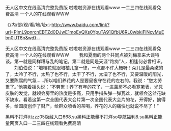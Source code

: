 无人区中文在线高清完整免费版
啦啦啦资源在线观看www
一二三四在线观看免费高清
一个人的在线观看WWW


《/内/部/观/看/地/址👉http://www.baidu.com/link?url=PImL9pnrcnEBTZd0DJwE1moEyQXs0YpuTA91QfbU6RL0wbkiFlNcvMuEbn0iJT6n&wd》--

无人区中文在线高清完整免费版
啦啦啦资源在线观看www
一二三四在线观看免费高清
一个人的在线观看WWW
　　我和夏雨的两个共同点被刘梅拿来大谈特谈。第一就是同样糟与乱的笔记，第二就是同是天涯“路痴”人，相逢何必曾相识。
　　刘伯伯说：“培植花就跟培植儿童一律，一点都不许大概呀！朵儿是最柔嫩的了，太冷了不行，太热了也不行，太干了不行，太湿了也不行，又要温暖的阳光，又要陈腐的气氛……所以咱们养花的人是要昼夜守在花的左右的。我说：“您太劳累了。”他笑着摇头说：“不劳累！养了有年的花了，一进薰房不必看寒暑表，光凭皮肤的发觉，就领会房里的热度是多高，只用手指头弹一弹瓦盆，就领会这盆花缺不缺水。看着这第一次全国代表大会片第一次全国代表大会片的花，开得好，摘得多，给国度创作了财产，给群众喷香的茶喝，养花的人的痛快也就说不尽了！”





黑料不打烊tttzzz05隐藏入口668.su黑料正能量不打烊so导航福利8.su黑料正能量网页入口一二三四在线观看免费高清
